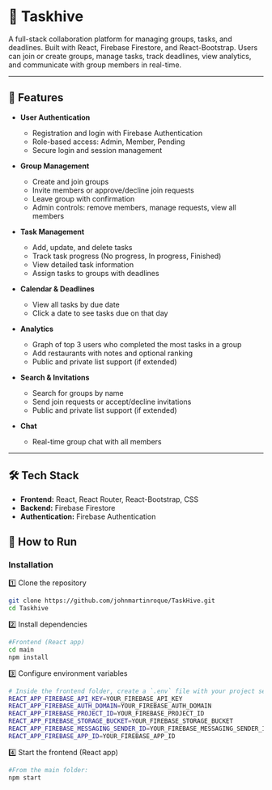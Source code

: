 # 📝 Taskhive

A full-stack collaboration platform for managing groups, tasks, and deadlines. Built with React, Firebase Firestore, and React-Bootstrap. Users can join or create groups, manage tasks, track deadlines, view analytics, and communicate with group members in real-time.

---

## 🚀 Features

- **User Authentication**
  - Registration and login with Firebase Authentication
  - Role-based access: Admin, Member, Pending
  - Secure login and session management


- **Group Management**
  - Create and join groups
  - Invite members or approve/decline join requests
  - Leave group with confirmation
  - Admin controls: remove members, manage requests, view all members


- **Task Management**
  - Add, update, and delete tasks
  - Track task progress (No progress, In progress, Finished)
  - View detailed task information
  - Assign tasks to groups with deadlines

- **Calendar & Deadlines**
  - View all tasks by due date
  - Click a date to see tasks due on that day

- **Analytics**
  - Graph of top 3 users who completed the most tasks in a group
  - Add restaurants with notes and optional ranking
  - Public and private list support (if extended)

- **Search & Invitations**
  - Search for groups by name
  - Send join requests or accept/decline invitations
  - Public and private list support (if extended)

- **Chat**
  - Real-time group chat with all members
---

## 🛠️ Tech Stack

- **Frontend:** React, React Router, React-Bootstrap, CSS
- **Backend:** Firebase Firestore
- **Authentication:** Firebase Authentication


## 🏃 How to Run
### Installation
1️⃣ Clone the repository
```bash
git clone https://github.com/johnmartinroque/TaskHive.git
cd Taskhive
```

2️⃣ Install dependencies
```bash
#Frontend (React app)
cd main
npm install
```

3️⃣ Configure environment variables
```bash
# Inside the frontend folder, create a `.env` file with your project settings
REACT_APP_FIREBASE_API_KEY=YOUR_FIREBASE_API_KEY
REACT_APP_FIREBASE_AUTH_DOMAIN=YOUR_FIREBASE_AUTH_DOMAIN
REACT_APP_FIREBASE_PROJECT_ID=YOUR_FIREBASE_PROJECT_ID
REACT_APP_FIREBASE_STORAGE_BUCKET=YOUR_FIREBASE_STORAGE_BUCKET
REACT_APP_FIREBASE_MESSAGING_SENDER_ID=YOUR_FIREBASE_MESSAGING_SENDER_ID
REACT_APP_FIREBASE_APP_ID=YOUR_FIREBASE_APP_ID
```


4️⃣ Start the frontend (React app)
```bash
#From the main folder:
npm start
```
